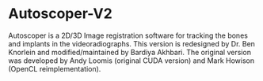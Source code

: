 # Autoscoper-V2
Autoscoper is a 2D/3D Image registration software for tracking the bones and implants in the videoradiographs. This version is redesigned by Dr. Ben Knorlein and modified/maintained by Bardiya Akhbari. The original version was developed by Andy Loomis (original CUDA version) and Mark Howison (OpenCL reimplementation).
